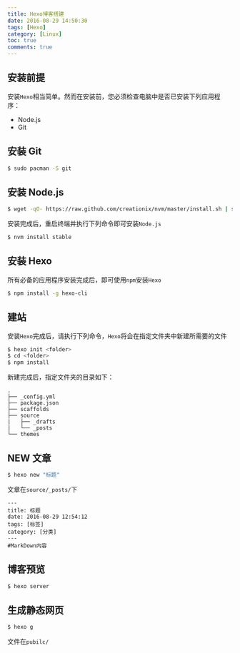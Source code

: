 ```yaml
---
title: Hexo博客搭建
date: 2016-08-29 14:50:30
tags: [Hexo]
category: [Linux]
toc: true
comments: true
---
```

## 安装前提
安装`Hexo`相当简单。然而在安装前，您必须检查电脑中是否已安装下列应用程序：
* Node.js
* Git

## 安装 Git
```bash
$ sudo pacman -S git
```
## 安装 Node.js
```bash
$ wget -qO- https://raw.github.com/creationix/nvm/master/install.sh | sh
```
安装完成后，重启终端并执行下列命令即可安装`Node.js`
```bash
$ nvm install stable
```
## 安装 Hexo
所有必备的应用程序安装完成后，即可使用`npm`安装`Hexo`
```bash
$ npm install -g hexo-cli
```
## 建站
安装`Hexo`完成后，请执行下列命令，`Hexo`将会在指定文件夹中新建所需要的文件
```bash
$ hexo init <folder>
$ cd <folder>
$ npm install
```
新建完成后，指定文件夹的目录如下：
```
.
├── _config.yml
├── package.json
├── scaffolds
├── source
|   ├── _drafts
|   └── _posts
└── themes
```
## NEW 文章
```bash
$ hexo new "标题"
```
文章在`source/_posts/`下
```
---
title: 标题
date: 2016-08-29 12:54:12
tags: [标签]
category: [分类]
---
#MarkDown内容
```
## 博客预览
```bash
$ hexo server
```

## 生成静态网页
```bash
$ hexo g
```
文件在`pubilc/`